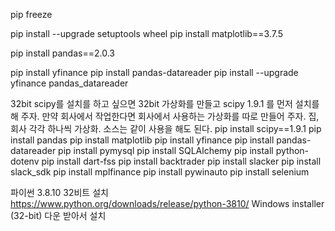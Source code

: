 pip freeze

pip install --upgrade setuptools wheel
pip install matplotlib==3.7.5

pip install pandas==2.0.3

pip install yfinance
pip install pandas-datareader
pip install --upgrade yfinance pandas_datareader

32bit scipy를 설치를 하고 싶으면
32bit 가상화를 만들고 scipy 1.9.1 를 먼저 설치를 해 주자.
만약 회사에서 작업한다면 회사에서 사용하는 가상화를 따로 만들어 주자.
집, 회사 각각 하나씩 가상화. 소스는 같이 사용을 해도 된다.
pip install scipy==1.9.1
pip install pandas
pip install matplotlib
pip install yfinance
pip install pandas-datareader
pip install pymysql
pip install SQLAlchemy
pip install python-dotenv
pip install dart-fss
pip install backtrader
pip install slacker
pip install slack_sdk
pip install mplfinance
pip install pywinauto
pip install selenium

파이썬 3.8.10 32비트 설치
https://www.python.org/downloads/release/python-3810/
Windows installer (32-bit) 다운 받아서 설치

